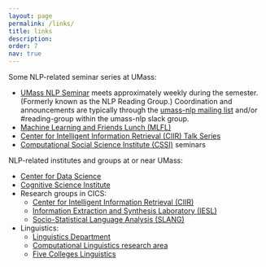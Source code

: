 ```yaml
---
layout: page
permalink: /links/
title: links
description:
order: 7
nav: true
---
```


<p>Some NLP-related seminar series at UMass:</p>

<ul>
  <li><a href="https://people.cs.umass.edu/~miyyer/nlpseminar/">UMass NLP Seminar</a> meets approximately weekly during the semester.
(Formerly known as the NLP Reading Group.)
Coordination and announcements are typically through the
<a href="https://groups.google.com/forum/#!forum/umass-nlp">umass-nlp mailing list</a> and/or #reading-group within the umass-nlp slack group.
  </li>
  <li><a href="https://umass-mlfl.github.io/">Machine Learning and Friends Lunch (MLFL)</a></li>
  <li><a href="https://ciir.cs.umass.edu/talks">Center for Intelligent Information Retrieval (CIIR) Talk Series</a></li>
  <li><a href="http://www.cssi.umass.edu/">Computational Social Science Institute (CSSI)</a> seminars</li>
</ul>

<p>NLP-related institutes and groups at or near UMass:</p>
<ul>
  <li><a href="https://ds.cs.umass.edu/">Center for Data Science</a></li>
  <li><a href="https://blogs.umass.edu/cogsci/institute/">Cognitive Science Institute</a></li>
  <li>Research groups in CICS:
    <ul>
      <li><a href="http://ciir.cs.umass.edu/">Center for Intelligent Information Retrieval (CIIR)</a></li>
      <li><a href="http://www.iesl.cs.umass.edu/">Information Extraction and Synthesis Laboratory (IESL)</a></li>
      <li><a href="http://slanglab.cs.umass.edu/">Socio-Statistical Language Analysis (SLANG)</a></li>
    </ul>
  </li>
  <li>Linguistics:
    <ul>
      <li><a href="https://www.umass.edu/linguistics/">Linguistics Department</a></li>
      <li><a href="https://blogs.umass.edu/linguist/computational-linguistics/">Computational Linguistics research area</a></li>
      <li><a href="https://www.facebook.com/groups/ling5/">Five Colleges Linguistics</a></li>
    </ul>
  </li>
</ul>

